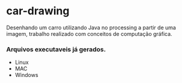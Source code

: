 # car-drawing
Desenhando um carro utilizando Java no processing a partir de uma imagem, trabalho realizado com conceitos de computação gráfica.
### Arquivos executaveis já gerados.
- Linux
- MAC
- Windows
